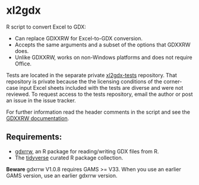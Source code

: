 # xl2gdx

R script to convert Excel to GDX:
- Can replace GDXXRW for Excel-to-GDX conversion.
- Accepts the same arguments and a subset of the options that GDXXRW does.
- Unlike GDXXRW, works on non-Windows platforms and does not require Office.

Tests are located in the separate private [xl2gdx-tests](https://github.com/iiasa/xl2gdx-tests)
repository. That repository is private because the the licensing conditions of the
corner-case input Excel sheets included with the tests are diverse and were not reviewed.
To request access to the tests repository, email the author or post an issue
in the issue tracker.

For further information read the header comments in the script and see
the [GDXXRW documentation](https://www.gams.com/latest/docs/T_GDXXRW.html).

## Requirements:

- [gdxrrw](https://www.gams.com/latest/docs/T_GDXRRW.html), an R package
  for reading/writing GDX files from R.
- The [tidyverse](https://www.tidyverse.org/) curated R package collection.

**Beware** gdxrrw V1.0.8 requires GAMS >= V33. When you use an earlier GAMS version, use an earlier gdxrrw version.
